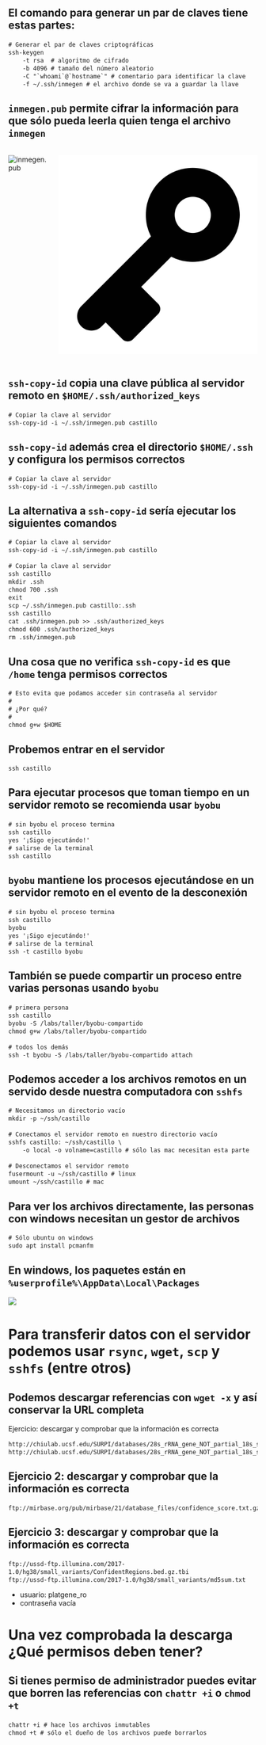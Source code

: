 ## El comando para generar un par de claves tiene estas partes:

    # Generar el par de claves criptográficas
    ssh-keygen
        -t rsa  # algoritmo de cifrado
        -b 4096 # tamaño del número aleatorio
        -C "`whoami`@`hostname`" # comentario para identificar la clave
        -f ~/.ssh/inmegen # el archivo donde se va a guardar la llave

## `inmegen.pub` permite cifrar la información para que sólo pueda leerla quien tenga el archivo `inmegen`

<div class="columns">

<div class="column" width="50%">

![inmegen.pub](../imagenes/candado.png)

</div>

<div class="column" width="50%">

![inmegen](../imagenes/llave.png)

</div>

</div>

## `ssh-copy-id` copia una clave pública al servidor remoto en `$HOME/.ssh/authorized_keys`

    # Copiar la clave al servidor
    ssh-copy-id -i ~/.ssh/inmegen.pub castillo

## `ssh-copy-id` además crea el directorio `$HOME/.ssh` y configura los permisos correctos

    # Copiar la clave al servidor
    ssh-copy-id -i ~/.ssh/inmegen.pub castillo

## La alternativa a `ssh-copy-id` sería ejecutar los siguientes comandos

    # Copiar la clave al servidor
    ssh-copy-id -i ~/.ssh/inmegen.pub castillo
    
    # Copiar la clave al servidor
    ssh castillo
    mkdir .ssh
    chmod 700 .ssh
    exit
    scp ~/.ssh/inmegen.pub castillo:.ssh
    ssh castillo
    cat .ssh/inmegen.pub >> .ssh/authorized_keys
    chmod 600 .ssh/authorized_keys
    rm .ssh/inmegen.pub

## Una cosa que no verifica `ssh-copy-id` es que `/home` tenga permisos correctos

    # Esto evita que podamos acceder sin contraseña al servidor
    #
    # ¿Por qué?
    #
    chmod g+w $HOME

## Probemos entrar en el servidor

    ssh castillo

## Para ejecutar procesos que toman tiempo en un servidor remoto se recomienda usar `byobu`

    # sin byobu el proceso termina
    ssh castillo
    yes '¡Sigo ejecutándo!'
    # salirse de la terminal
    ssh castillo

## `byobu` mantiene los procesos ejecutándose en un servidor remoto en el evento de la desconexión

    # sin byobu el proceso termina
    ssh castillo
    byobu
    yes '¡Sigo ejecutándo!'
    # salirse de la terminal
    ssh -t castillo byobu

## También se puede compartir un proceso entre varias personas usando `byobu`

    # primera persona
    ssh castillo
    byobu -S /labs/taller/byobu-compartido
    chmod g+w /labs/taller/byobu-compartido
    
    # todos los demás
    ssh -t byobu -S /labs/taller/byobu-compartido attach

## Podemos acceder a los archivos remotos en un servido desde nuestra computadora con `sshfs`

    # Necesitamos un directorio vacío
    mkdir -p ~/ssh/castillo
    
    # Conectamos el servidor remoto en nuestro directorio vacío
    sshfs castillo: ~/ssh/castillo \
        -o local -o volname=castillo # sólo las mac necesitan esta parte
    
    # Desconectamos el servidor remoto
    fusermount -u ~/ssh/castillo # linux
    umount ~/ssh/castillo # mac

## Para ver los archivos directamente, las personas con windows necesitan un gestor de archivos

    # Sólo ubuntu on windows
    sudo apt install pcmanfm

## En windows, los paquetes están en `%userprofile%\AppData\Local\Packages`

![](https://www.howtogeek.com/wp-content/uploads/2018/03/ximg_5a99b5465e474.png.pagespeed.gp+jp+jw+pj+ws+js+rj+rp+rw+ri+cp+md.ic.2mRvtXr_3D.png)  

# Para transferir datos con el servidor podemos usar `rsync`, `wget`, `scp` y `sshfs` (entre otros)

## Podemos descargar referencias con `wget -x` y así conservar la URL completa

Ejercicio: descargar y comprobar que la información es
    correcta

    http://chiulab.ucsf.edu/SURPI/databases/28s_rRNA_gene_NOT_partial_18s_spacer_5.8s.fa.gz
    http://chiulab.ucsf.edu/SURPI/databases/28s_rRNA_gene_NOT_partial_18s_spacer_5.8s.fa.gz.md5

## Ejercicio 2: descargar y comprobar que la información es correcta

    ftp://mirbase.org/pub/mirbase/21/database_files/confidence_score.txt.gz

## Ejercicio 3: descargar y comprobar que la información es correcta

    ftp://ussd-ftp.illumina.com/2017-1.0/hg38/small_variants/ConfidentRegions.bed.gz.tbi
    ftp://ussd-ftp.illumina.com/2017-1.0/hg38/small_variants/md5sum.txt

  - usuario: platgene\_ro
  - contraseña
vacía

# Una vez comprobada la descarga ¿Qué permisos deben tener?

## Si tienes permiso de administrador puedes evitar que borren las referencias con `chattr +i` o `chmod +t`

    chattr +i # hace los archivos inmutables
    chmod +t # sólo el dueño de los archivos puede borrarlos
